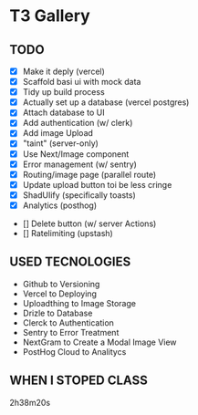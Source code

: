 # T3 Gallery

## TODO

- [x] Make it deply (vercel)
- [x] Scaffold basi ui with mock data
- [x] Tidy up build process
- [x] Actually set up a database (vercel postgres)
- [x] Attach database to UI
- [x] Add authentication (w/ clerk)
- [x] Add image Upload
- [x] "taint" (server-only)
- [x] Use Next/Image component
- [x] Error management (w/ sentry)
- [x] Routing/image page (parallel route)
- [x] Update upload button toi be less cringe
- [x] ShadUIify (specifically toasts)
- [x] Analytics (posthog)
- [] Delete button (w/ server Actions)
- [] Ratelimiting (upstash)

## USED TECNOLOGIES

- Github to Versioning
- Vercel to Deploying
- Uploadthing to Image Storage
- Drizle to Database
- Clerck to Authentication
- Sentry to Error Treatment
- NextGram to Create a Modal Image View
- PostHog Cloud to Analitycs

## WHEN I STOPED CLASS

2h38m20s
